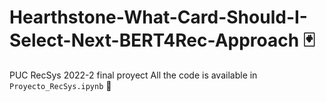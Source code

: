# Hearthstone-What-Card-Should-I-Select-Next-BERT4Rec-Approach :black_joker:
PUC RecSys 2022-2 final proyect 
All the code is available in `Proyecto_RecSys.ipynb` :rocket: 
